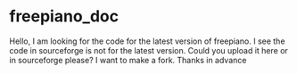 # freepiano_doc
Hello, I am looking for the code for the latest version of freepiano. I see the code in sourceforge is not for the latest version. Could you upload it here or in sourceforge please? I want to make a fork. Thanks in advance
